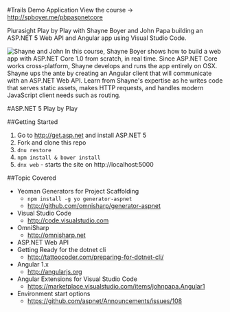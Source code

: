 #Trails Demo Application
View the course -> http://spboyer.me/pbpaspnetcore

Plurasight Play by Play with Shayne Boyer and John Papa building an ASP.NET 5 Web API and Angular app
using Visual Studio Code.

![Shayne and John](https://pbs.twimg.com/media/CaXYM8gUMAA6ua1.jpg)
In this course, Shayne Boyer shows how to build a web app with ASP.NET Core 1.0 from scratch, in real time. Since ASP.NET Core works cross-platform, Shayne develops and runs the app entirely on OSX. Shayne ups the ante by creating an Angular client that will communicate with an ASP.NET Web API. Learn from Shayne's expertise as he writes code that serves static assets, makes HTTP requests, and handles modern JavaScript client needs such as routing.

#ASP.NET 5 Play by Play

##Getting Started
1. Go to http://get.asp.net and install ASP.NET 5
1. Fork and clone this repo
1. `dnu restore`
1. `npm install & bower install`
1. `dnx web` - starts the site on http://localhost:5000

##Topic Covered
* Yeoman Generators for Project Scaffolding
    * `npm install -g yo generator-aspnet`
    * http://github.com/omnisharp/generator-aspnet
* Visual Studio Code
    * http://code.visualstudio.com
* OmniSharp
    * http://omnisharp.net
* ASP.NET Web API
* Getting Ready for the dotnet cli
    * http://tattoocoder.com/preparing-for-dotnet-cli/
* Angular 1.x
    * http://angularjs.org
* Angular Extensions for Visual Studio Code
    * https://marketplace.visualstudio.com/items/johnpapa.Angular1
* Environment start options
    * https://github.com/aspnet/Announcements/issues/108
    


